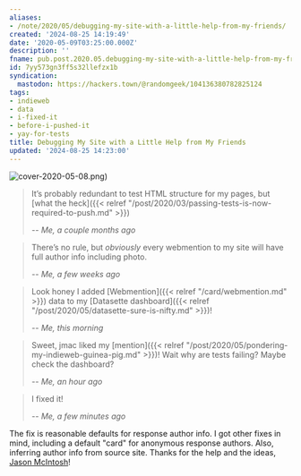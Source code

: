 ```yaml
---
aliases:
- /note/2020/05/debugging-my-site-with-a-little-help-from-my-friends/
created: '2024-08-25 14:19:49'
date: '2020-05-09T03:25:00.000Z'
description: ''
fname: pub.post.2020.05.debugging-my-site-with-a-little-help-from-my-friends
id: 7yy573gn3ff5s32llefzx1b
syndication:
  mastodon: https://hackers.town/@randomgeek/104136380782825124
tags:
- indieweb
- data
- i-fixed-it
- before-i-pushed-it
- yay-for-tests
title: Debugging My Site with a Little Help from My Friends
updated: '2024-08-25 14:23:00'
---
```


![cover-2020-05-08.png](assets/img/2020/cover-2020-05-08.png))

> It’s probably redundant to test HTML structure for my pages, but [what the heck]({{< relref "/post/2020/03/passing-tests-is-now-required-to-push.md" >}})
>
> -- <cite>Me, a couple months ago</cite>

> There’s no rule, but *obviously* every webmention to my site will have
> full author info including photo.
>
> -- <cite>Me, a few weeks ago</cite>

> Look honey I added [Webmention]({{< relref "/card/webmention.md" >}}) data to my [Datasette dashboard]({{< relref "/post/2020/05/datasette-sure-is-nifty.md" >}})!
>
> -- <cite>Me, this morning</cite>

> Sweet, jmac liked my [mention]({{< relref "/post/2020/05/pondering-my-indieweb-guinea-pig.md" >}})!  Wait why are tests failing? Maybe check
> the dashboard?
>
> -- <cite>Me, an hour ago</cite>

> I fixed it!
>
> -- <cite>Me, a few minutes ago</cite>

The fix is reasonable defaults for response author info. I got other fixes in mind, including a default "card" for anonymous response authors. Also, inferring author info from source site. Thanks for the help and the ideas, [Jason McIntosh](https://jmac.org)!